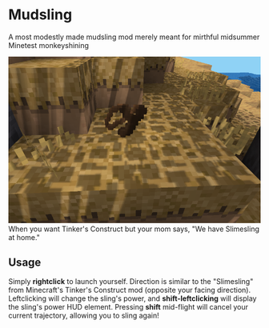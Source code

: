 # Mudsling
A most modestly made mudsling mod merely meant for mirthful midsummer Minetest monkeyshining

![](https://github.com/Avicennia/mudsling/blob/main/screenshot.png)
When you want Tinker's Construct but your mom says, "We have Slimesling at home."

## Usage
Simply **rightclick** to launch yourself. Direction is similar to the "Slimesling" from Minecraft's Tinker's Construct mod (opposite your facing direction). Leftclicking will change the sling's power, and **shift-leftclicking** will display the sling's power HUD element. Pressing **shift** mid-flight will cancel your current trajectory, allowing you to sling again!
